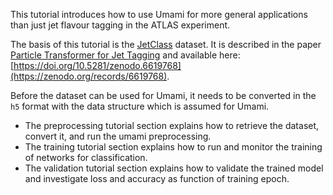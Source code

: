 This tutorial introduces how to use Umami for more general applications than just jet flavour tagging in the ATLAS experiment.

The basis of this tutorial is the [JetClass](https://zenodo.org/records/6619768) dataset.
It is described in the paper [Particle Transformer for Jet Tagging](https://arxiv.org/abs/2202.03772) and available here: [https://doi.org/10.5281/zenodo.6619768](https://zenodo.org/records/6619768).

Before the dataset can be used for Umami, it needs to be converted in the `h5` format with the data structure which is assumed for Umami. 

- The preprocessing tutorial section explains how to retrieve the dataset, convert it, and run the umami preprocessing.
- The training tutorial section explains how to run and monitor the training of networks for classification.
- The validation tutorial section explains how to validate the trained model and investigate loss and accuracy as function of training epoch.

